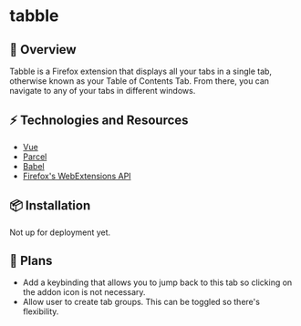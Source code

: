 # tabble

## :pencil:  Overview
Tabble is a Firefox extension that displays all your tabs in a single tab, otherwise known as your Table of Contents Tab. From there, you can navigate to any of your tabs in different windows.

## :zap:  Technologies and Resources
- [Vue](https://vuejs.org/v2/guide/)
- [Parcel](https://parceljs.org/)
- [Babel](https://babeljs.io/)
- [Firefox's WebExtensions API](https://developer.mozilla.org/en-US/docs/Mozilla/Add-ons/WebExtensions/API)

## :package:  Installation
Not up for deployment yet.

## :construction:  Plans
- Add a keybinding that allows you to jump back to this tab so clicking on the addon icon is not necessary.
- Allow user to create tab groups. This can be toggled so there's flexibility.

